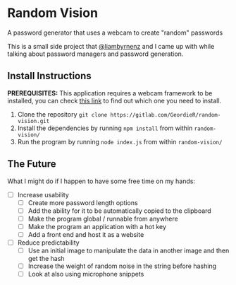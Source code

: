# Random Vision

A password generator that uses a webcam to create "random" passwords

This is a small side project that [@liambyrnenz](https://liambyrne.nz/) and I came up with while talking about password managers and password generation.

## Install Instructions

**PREREQUISITES:** This application requires a webcam framework to be installed, you can check [this link](https://www.npmjs.com/package/node-webcam#install) to find out which one you need to install.

1. Clone the repository `git clone https://gitlab.com/GeordieR/random-vision.git`
2. Install the dependencies by running `npm install` from within `random-vision/`
3. Run the program by running `node index.js` from within `random-vision/`

## The Future

What I might do if I happen to have some free time on my hands:

- [ ] Increase usability
  - [ ] Create more password length options
  - [ ] Add the ability for it to be automatically copied to the clipboard
  - [ ] Make the program global / runnable from anywhere
  - [ ] Make the program an application with a hot key
  - [ ] Add a front end and host it as a website
- [ ] Reduce predictability
  - [ ] Use an initial image to manipulate the data in another image and then get the hash
  - [ ] Increase the weight of random noise in the string before hashing
  - [ ] Look at also using microphone snippets
